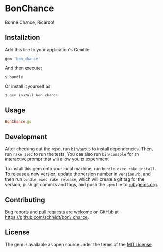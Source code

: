 # BonChance

Bonne Chance, Ricardo!

## Installation

Add this line to your application's Gemfile:

```ruby
gem 'bon_chance'
```

And then execute:

    $ bundle

Or install it yourself as:

    $ gem install bon_chance

## Usage

```ruby
BonChance.go
```

## Development

After checking out the repo, run `bin/setup` to install dependencies. Then, run
`rake spec` to run the tests. You can also run `bin/console` for an interactive
prompt that will allow you to experiment.

To install this gem onto your local machine, run `bundle exec rake install`. To
release a new version, update the version number in `version.rb`, and then run
`bundle exec rake release`, which will create a git tag for the version, push
git commits and tags, and push the `.gem` file to
[rubygems.org](https://rubygems.org).

## Contributing

Bug reports and pull requests are welcome on GitHub at
https://github.com/schmidt/bon\_chance.


## License

The gem is available as open source under the terms of the [MIT
License](http://opensource.org/licenses/MIT).
